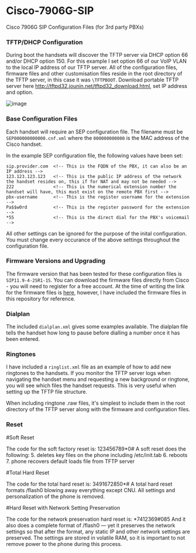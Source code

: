 # Cisco-7906G-SIP
Cisco 7906G SIP Configuration Files (for 3rd party PBXs)

### TFTP/DHCP Configuration

During boot the handsets will discover the TFTP server via DHCP option 66 and/or DHCP option 150. For this example I set option 66 of our VoIP VLAN to the local IP address of our TFTP server. All of the configuration files, firmware files and other customisation files reside in the root directory of the TFTP server, in this case it was `\TFTPBOOT`. Download portable TFTP server here http://tftpd32.jounin.net/tftpd32_download.html, set IP address and option.

![image](https://user-images.githubusercontent.com/78740726/206427679-10181ef1-ced4-49dd-b59c-5a42435e2cee.png)


### Base Configuration Files

Each handset will require an SEP configuration file. The filename must be `SEP000000000000.cnf.xml` where the `000000000000` is the MAC address of the Cisco handset.

In the example SEP configuration file, the following values have been set:

    sip.provider.com  <!-- This is the FQDN of the PBX, it can also be an IP address -->
    123.123.123.123   <!-- This is the public IP address of the network the handset resides on, this if for NAT and may not be needed -->
    222               <!-- This is the numerical extension number the handset will have, this must exist on the remote PBX first -->
    pbx-username      <!-- This is the register username for the extension -->
    Pa$$w0rd          <!-- This is the register password for the extension -->
    *55               <!-- This is the direct dial for the PBX's voicemail -->
    
All other settings can be ignored for the purpose of the inital configuration. You must change every occurance of the above settings throughout the configuration file.

### Firmware Versions and Upgrading

The firmware version that has been tested for these configuration files is `SIP11.9-4-2SR1-1S`. You can download the firmware files directly from Cisco - you will need to register for a free account. At the time of writing the link for the firmware files is [here](https://software.cisco.com/download/release.html?mdfid=280607214&softwareid=282074288&os=&release=9.4(2)SR3&relind=AVAILABLE&rellifecycle=&reltype=latest&i=!pp), however, I have included the firmware files in this repository for reference.

### Dialplan

The included `dialplan.xml` gives some examples available. The dialplan file tells the handset how long to pause before dialling a number once it has been entered.

### Ringtones

I have included a `ringlist.xml` file as an example of how to add new ringtones to the handsets. If you monitor the TFTP server logs when navigating the handset menu and requesting a new background or ringtone, you will see which files the handset requests. This is very useful when setting up the TFTP file structure.

When including ringtone .raw files, it's simplest to include them in the root directory of the TFTP server along with the firmware and configuration files.

### Reset

#Soft Reset

The code for the soft factory reset is: 123456789*0#
A soft reset does the following:
5. deletes key files on the phone including /etc/init.tab
6. reboots
7. phone recovers default loads file from TFTP server

#Total Hard Reset

The code for the total hard reset is: 3491672850*#
A total hard reset formats /flash0 blowing away everything except CNU. All settings and personalization of the phone is removed.

#Hard Reset with Network Setting Preservation

The code for the network preservation hard reset is: *7412369#085
And it also does a complete format of /flash0 — yet it preserves the network settings so that after the format, any static IP and other network settings are preserved. The settings are stored in volatile RAM, so it is important to not remove power to the phone during this process.



